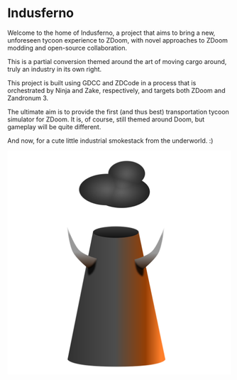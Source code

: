 # Indusferno

Welcome to the home of Indusferno, a project that aims to bring a new,
unforeseen tycoon experience to ZDoom, with novel approaches to ZDoom
modding and open-source collaboration.

This is a partial conversion themed around the art of moving cargo
around, truly an industry in its own right.

This project is built using GDCC and ZDCode in a process that is
orchestrated by Ninja and Zake, respectively, and targets both ZDoom
and Zandronum 3.

The ultimate aim is to provide the first (and thus best) transportation
tycoon simulator for ZDoom. It is, of course, still themed around Doom,
but gameplay will be quite different.

And now, for a cute little industrial smokestack from the underworld. :)

![(Small rendition of the Indusferno logo)](indusferno-logo-small.svg)
